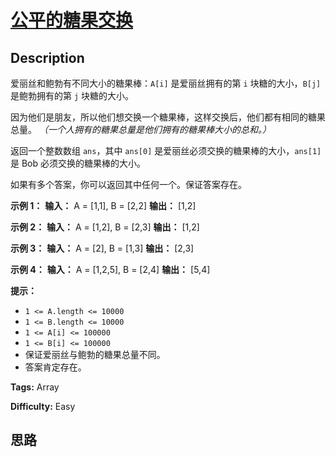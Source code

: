 # [公平的糖果交换][title]

## Description

爱丽丝和鲍勃有不同大小的糖果棒：`A[i]` 是爱丽丝拥有的第 `i` 块糖的大小，`B[j]` 是鲍勃拥有的第 `j` 块糖的大小。

因为他们是朋友，所以他们想交换一个糖果棒，这样交换后，他们都有相同的糖果总量。 _（一个人拥有的糖果总量是他们拥有的糖果棒大小的总和。）_

返回一个整数数组 `ans`，其中 `ans[0]` 是爱丽丝必须交换的糖果棒的大小，`ans[1]` 是 Bob 必须交换的糖果棒的大小。

如果有多个答案，你可以返回其中任何一个。保证答案存在。



**示例 1：**
            **输入：** A = [1,1], B = [2,2]    **输出：** [1,2]    

**示例 2：**
            **输入：** A = [1,2], B = [2,3]    **输出：** [1,2]    

**示例 3：**
            **输入：** A = [2], B = [1,3]    **输出：** [2,3]    

**示例 4：**
            **输入：** A = [1,2,5], B = [2,4]    **输出：** [5,4]    



**提示：**

  * `1 <= A.length <= 10000`
  * `1 <= B.length <= 10000`
  * `1 <= A[i] <= 100000`
  * `1 <= B[i] <= 100000`
  * 保证爱丽丝与鲍勃的糖果总量不同。
  * 答案肯定存在。


**Tags:** Array

**Difficulty:** Easy

## 思路

[title]: https://leetcode-cn.com/problems/fair-candy-swap
